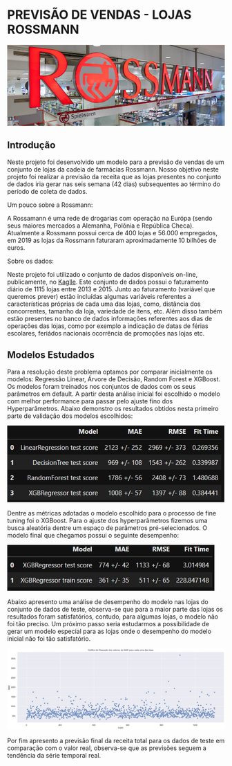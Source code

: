 # PREVISÃO DE VENDAS - LOJAS ROSSMANN

![rossmann](/img/rossmann.jpg "Logo Rossmann")

## Introdução

Neste projeto foi desenvolvido um modelo para a previsão de vendas de um conjunto de lojas da cadeia de farmácias Rossmann. Nosso objetivo neste projeto foi realizar a previsão da receita que as lojas presentes no conjunto de dados iria gerar nas seis semana (42 dias) subsequentes ao término do período de coleta de dados. 

Um pouco sobre a Rossmann:

A Rossamann é uma rede de drogarias com operação na Európa (sendo seus maiores mercados a Alemanha, Polônia e República Checa). Atualmente a Rossmann possui cerca de 400 lojas e 56.000 empregados, em 2019 as lojas da Rossmann faturaram aproximadamente 10 bilhões de euros.

Sobre os dados:

Neste projeto foi utilizado o conjunto de dados disponíveis on-line, publicamente, no [Kaglle](https://www.kaggle.com/c/rossmann-store-sales). Este conjunto de dados possui o faturamento diário de 1115 lojas entre 2013 e 2015. Junto ao faturamento (variável que queremos prever) estão incluídas algumas variáveis referentes a características próprias de cada uma das lojas, como, distância dos concorrentes, tamanho da loja, variedade de itens, etc. Além disso também estão presentes no banco de dados informações referentes aos dias de operações das lojas, como por exemplo a indicação de datas de férias escolares, feriádos nacionais ocorrência de promoções nas lojas etc.

## Modelos Estudados

Para a resolução deste problema optamos por comparar inicialmente os modelos: Regressão Linear, Árvore de Decisão, Random Forest e XGBoost. Os modelos foram treinados nos conjuntos de dados com os seus parâmetros em default. A partir desta análise inicial foi escolhido o modelo com melhor performance para passar pelo ajuste fino dos Hyperparâmetros. Abaixo demonstro os resultados obtidos nesta primeiro parte de validação dos modelos escolhidos:

![modelos](/img/modelos_treinados.jpg "modelos")

Dentre as métricas adotadas o modelo escolhido para o processo de fine tuning foi o XGBoost. Para o ajuste dos hyperparâmetros fizemos uma busca aleatória dentre um espaço de parâmetros pré-selecionados. O modelo final que chegamos possui o seguinte desempenho:

![modelos](/img/modelo_final.jpg "modelo final")

Abaixo apresento uma análise de desempenho do modelo nas lojas do conjunto de dados de teste, observa-se que para a maior parte das lojas os resultados foram satisfatórios, contudo, para algumas lojas, o modelo não foi tão preciso. Um próximo passo seria estudarmos a possibilidade de gerar um modelo especial para as lojas onde o desempenho do modelo inicial não foi tão satisfatório.

![modelos](/img/MAE_lojas.jpg "Desempenho dos Modelos")

Por fim apresento a previsão final da receita total para os dados de teste em comparação com o valor real, observa-se que as previsões seguem a tendência da série temporal real.






